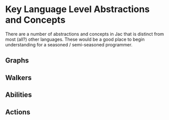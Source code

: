 # Key Language Level Abstractions and Concepts

There are a number of abstractions and concepts in Jac that is distinct from most (all?) other languages. These would be a good place to begin understanding for a seasoned / semi-seasoned programmer.

## Graphs

## Walkers

## Abilities

## Actions